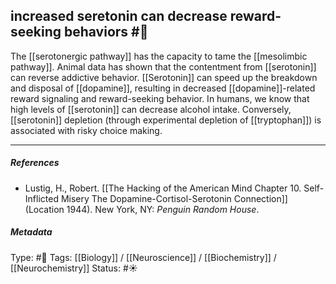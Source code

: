 ## increased seretonin can decrease reward-seeking behaviors  #🧠 

The [[serotonergic pathway]] has the capacity to tame the [[mesolimbic pathway]]. Animal data has shown that the contentment from [[serotonin]] can reverse addictive behavior. [[Serotonin]] can speed up the breakdown and disposal of [[dopamine]], resulting in decreased [[dopamine]]-related reward signaling and reward-seeking behavior. In humans, we know that high levels of [[serotonin]] can decrease alcohol intake. Conversely, [[serotonin]] depletion (through experimental depletion of [[tryptophan]]) is associated with risky choice making. 

___

##### References

- Lustig, H., Robert. [[The Hacking of the American Mind Chapter 10. Self-Inflicted Misery The Dopamine-Cortisol-Serotonin Connection]] (Location 1944). New York, NY: _Penguin Random House_.

##### Metadata

Type: #🔴 
Tags: [[Biology]] / [[Neuroscience]] / [[Biochemistry]] / [[Neurochemistry]] 
Status: #☀️ 